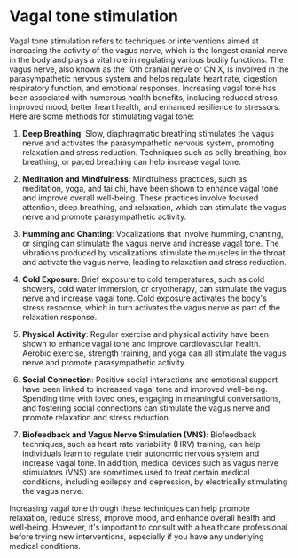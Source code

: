 # Vagal tone stimulation

Vagal tone stimulation refers to techniques or interventions aimed at increasing the activity of the vagus nerve, which is the longest cranial nerve in the body and plays a vital role in regulating various bodily functions. The vagus nerve, also known as the 10th cranial nerve or CN X, is involved in the parasympathetic nervous system and helps regulate heart rate, digestion, respiratory function, and emotional responses. Increasing vagal tone has been associated with numerous health benefits, including reduced stress, improved mood, better heart health, and enhanced resilience to stressors. Here are some methods for stimulating vagal tone:

1. **Deep Breathing**: Slow, diaphragmatic breathing stimulates the vagus nerve and activates the parasympathetic nervous system, promoting relaxation and stress reduction. Techniques such as belly breathing, box breathing, or paced breathing can help increase vagal tone.

2. **Meditation and Mindfulness**: Mindfulness practices, such as meditation, yoga, and tai chi, have been shown to enhance vagal tone and improve overall well-being. These practices involve focused attention, deep breathing, and relaxation, which can stimulate the vagus nerve and promote parasympathetic activity.

3. **Humming and Chanting**: Vocalizations that involve humming, chanting, or singing can stimulate the vagus nerve and increase vagal tone. The vibrations produced by vocalizations stimulate the muscles in the throat and activate the vagus nerve, leading to relaxation and stress reduction.

4. **Cold Exposure**: Brief exposure to cold temperatures, such as cold showers, cold water immersion, or cryotherapy, can stimulate the vagus nerve and increase vagal tone. Cold exposure activates the body's stress response, which in turn activates the vagus nerve as part of the relaxation response.

5. **Physical Activity**: Regular exercise and physical activity have been shown to enhance vagal tone and improve cardiovascular health. Aerobic exercise, strength training, and yoga can all stimulate the vagus nerve and promote parasympathetic activity.

6. **Social Connection**: Positive social interactions and emotional support have been linked to increased vagal tone and improved well-being. Spending time with loved ones, engaging in meaningful conversations, and fostering social connections can stimulate the vagus nerve and promote relaxation and stress reduction.

7. **Biofeedback and Vagus Nerve Stimulation (VNS)**: Biofeedback techniques, such as heart rate variability (HRV) training, can help individuals learn to regulate their autonomic nervous system and increase vagal tone. In addition, medical devices such as vagus nerve stimulators (VNS) are sometimes used to treat certain medical conditions, including epilepsy and depression, by electrically stimulating the vagus nerve.

Increasing vagal tone through these techniques can help promote relaxation, reduce stress, improve mood, and enhance overall health and well-being. However, it's important to consult with a healthcare professional before trying new interventions, especially if you have any underlying medical conditions.
